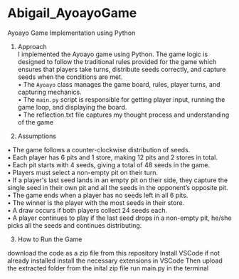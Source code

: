 # Abigail_AyoayoGame
Ayoayo Game Implementation using Python
1.	Approach  
I implemented the Ayoayo game using Python. The game logic is designed to follow the traditional rules provided for the game which ensures that players take turns, distribute seeds correctly, and capture seeds when the conditions are met.  
•	The `Ayoayo` class manages the game board, rules, player turns, and capturing mechanics.  
•	The `main.py` script is responsible for getting player input, running the game loop, and displaying the board.  
•	The reflection.txt file captures my thought process and understanding of the game

2.	Assumptions

•	The game follows a counter-clockwise distribution of seeds.  
•	Each player has 6 pits and 1 store, making 12 pits and 2 stores in total.  
•	Each pit starts with 4 seeds, giving a total of 48 seeds in the game.  
•	Players must select a non-empty pit on their turn.  
•	If a player's last seed lands in an empty pit on their side, they capture the single seed in their own pit and all the seeds in the opponent’s opposite pit. 
•	The game ends when a player has no seeds left in all 6 pits.  
•	The winner is the player with the most seeds in their store.  
•	A draw occurs if both players collect 24 seeds each.  
•	A player continues to play if the last seed drops in a non-empty pit, he/she picks all the seeds and continues distributing.

3.	How to Run the Game

download the code as a zip file from this repository 
Install VSCode  if not already installed
install the necessary extensions in VSCode
Then upload the extracted folder from the inital zip file
run main.py in the terminal

